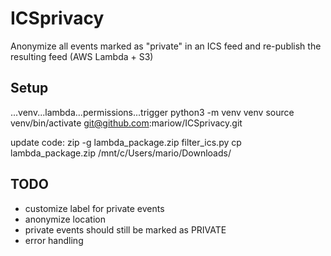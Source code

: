 # ICSprivacy
Anonymize all events marked as "private" in an ICS feed and re-publish the resulting feed (AWS Lambda + S3)

## Setup
...venv...lambda...permissions...trigger
python3 -m venv venv
source venv/bin/activate
git@github.com:mariow/ICSprivacy.git

update code:
zip -g lambda_package.zip filter_ics.py
cp lambda_package.zip /mnt/c/Users/mario/Downloads/

## TODO
- customize label for private events
- anonymize location
- private events should still be marked as PRIVATE
- error handling
